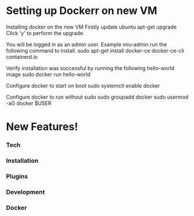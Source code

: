 
# Setting up Dockerr on new VM
Installing docker on the new VM
Firstly update ubuntu
apt-get upgrade
Click 'y' to perform the upgrade.

You will be logged in as an admin user. Example miu-admin
run the following command to install. sudo apt-get install docker-ce docker-ce-cli containerd.io


Verify installation was successful by running the following hello-world image 
sudo docker run hello-world

Configure docker to start on boot
sudo systemctl enable docker

Configure docker to run without sudo 
sudo groupadd docker
sudo usermod -aG docker $USER



# New Features!

 



### Tech



### Installation

### Plugins


### Development


### Docker
